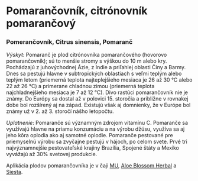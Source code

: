 Pomarančovník, citrónovník pomarančový
======================================

### Pomerančovník, Citrus sinensis, Pomaranč

*Výskyt*: Pomaranč je plod citrónovníka pomarančového (hovorovo pomarančovník);
sú to menšie stromy s výškou do 10 m alebo kry. Pochádzajú z juhovýchodnej Ázie,
z Indie a priľahlej oblasti Číny a Barmy. Dnes sa pestujú hlavne v subtropických
oblastiach s veľmi teplým alebo teplým letom (priemerná teplota najteplejšieho
mesiaca je 26 až 30 °C alebo 22 až 26 °C) a primerane chladnou zimou (priemerná
teplota najchladnejšieho mesiaca je 7 až 12 °C). Divo rastúci pomarančovník nie
je známy. Do Európy sa dostal až v polovici 15. storočia a približne v rovnakej
dobe bol rozšírený aj na západ. Existujú však aj domnienky, že v Európe bol
známy už v 2. až 3. storočí nášho letopočtu.

*Uplatnenie*: Pomaranče sú významným zdrojom vitamínu C. Pomaranče sa využívajú
hlavne na priamu konzumáciu a na výrobu džúsu, využíva sa aj jeho kôra oplodia
ako aj samotné oplodie. Pomaranče pestované pre priemyselnú výrobu sa zvyčajne
pestujú v hájoch, po celom svete. Prvé tri najvýznamnejšie pestovateľské krajiny
Brazília, Spojené štáty a Mexiko vyvážajú až 30% svetovej produkcie.

Aplikácia plodov pomarančovníka je v čaji [MU](/sip/p/mu/),
[Aloe Blossom Herbal](/sip/p/aloe-blossom-herbal-tea/) a
[Siesta](/sip/p/siesta/).


